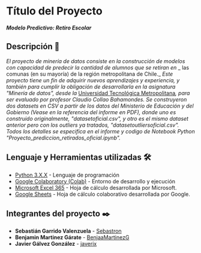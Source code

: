# Título del Proyecto

**_Modelo Predictivo: Retiro Escolar_**

## Descripción 🚀

_El proyecto de minería de datos consiste en la construcción de modelos_
_con capacidad de predecir la cantidad de alumnos que se retiran en_
_ las comunas (en su mayoría) de la región metropolitana de Chile._
_Este proyecto tiene un fin de adquirir nuevos aprendizajes y_
_experiencia, y también para cumplir la obligación de desarrollarla_
_en la asignatura "Minería de datos", desde la_ [Universidad Tecnológica
Metropolitana](https://www.utem.cl/)_, para ser evaluado por profesor_
_Claudio Collao Bahamondes. Se construyeron dos datasets en CSV a partir de_
_los datos del Ministerio de Educación y del Gobierno (Vease en la_
_referencia del informe en PDF), donde uno es construido originalmente,_
_"datasetoficial.csv", y otro es el mismo dataset anterior pero con los_
_outliers ya tratados, "datasetoutliersoficial.csv"._
_Todos los detalles se especifica en el informe y codigo de Notebook_
_Python "Proyecto_prediccion_retirados_oficial.ipynb"._

## Lenguaje y Herramientas utilizadas 🛠️

* [Python 3.X.X](https://www.python.org/) - Lenguaje de programación
* [Google Colaboratory (Colab)](https://colab.research.google.com/) - Entorno de desarrollo y ejecución
* [Microsoft Excel 365](https://www.office.com/) - Hoja de cálculo desarrollada por Microsoft.
* [Google Sheets](https://www.google.com/intl/es-419_cl/sheets/about/) - Hoja de cálculo colaborativo desarrollada por Google.


## Integrantes del proyecto ✒️

* **Sebastián Garrido Valenzuela** - [Sebastron](https://github.com/Sebastron)
* **Benjamin Martinez Gárate** - [BenjaaMartinezG](https://github.com/BenjaaMartinezG)
* **Javier Gálvez González** - [javerix](https://github.com/javerix)
